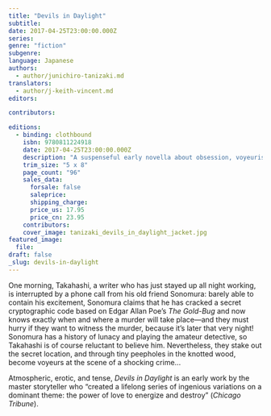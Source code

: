 ```yaml
---
title: "Devils in Daylight"
subtitle:
date: 2017-04-25T23:00:00.000Z
series:
genre: "fiction"
subgenre:
language: Japanese
authors:
  - author/junichiro-tanizaki.md
translators:
  - author/j-keith-vincent.md
editors:

contributors:

editions:
  - binding: clothbound
    isbn: 9780811224918
    date: 2017-04-25T23:00:00.000Z
    description: "A suspenseful early novella about obsession, voyeurism, and Tokyo's seedy criminal underworld "
    trim_size: "5 x 8"
    page_count: "96"
    sales_data:
      forsale: false
      saleprice:
      shipping_charge:
      price_us: 17.95
      price_cn: 23.95
    contributors:
    cover_image: tanizaki_devils_in_daylight_jacket.jpg
featured_image:
  file:
draft: false
_slug: devils-in-daylight
---
```


One morning, Takahashi, a writer who has just stayed up all night working, is interrupted by a phone call from his old friend Sonomura: barely able to contain his excitement, Sonomura claims that he has cracked a secret cryptographic code based on Edgar Allan Poe’s _The Gold-Bug_ and now knows exactly when and where a murder will take place—and they must hurry if they want to witness the murder, because it’s later that very night! Sonomura has a history of lunacy and playing the amateur detective, so Takahashi is of course reluctant to believe him. Nevertheless, they stake out the secret location, and through tiny peepholes in the knotted wood, become voyeurs at the scene of a shocking crime...

Atmospheric, erotic, and tense, _Devils in Daylight_ is an early work by the master storyteller who “created a lifelong series of ingenious variations on a dominant theme: the power of love to energize and destroy” (_Chicago Tribune_).

